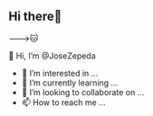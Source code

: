 ## Hi there👋
--->🐱
<!---
JoseZepeda/JoseZepeda is a ✨ special ✨ repository because its `README.md` (this file) appears on your GitHub profile.
You can click the Preview link to take a look at your changes.
--->


 👋 Hi, I’m @JoseZepeda
- 👀 I’m interested in ...
- 🌱 I’m currently learning ...
- 💞️ I’m looking to collaborate on ...
- 📫 How to reach me ...



